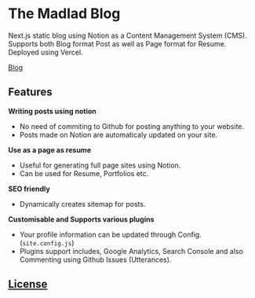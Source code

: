 # The Madlad Blog

Next.js static blog using Notion as a Content Management System (CMS). Supports both Blog format Post as well as Page format for Resume. Deployed using Vercel.

[Blog](https://blog.madlad.store)

## Features

**Writing posts using notion**

- No need of commiting to Github for posting anything to your website.
- Posts made on Notion are automaticaly updated on your site.

**Use as a page as resume**

- Useful for generating full page sites using Notion.
- Can be used for Resume, Portfolios etc.

**SEO friendly**

- Dynamically creates sitemap for posts.

**Customisable and Supports various plugins**

- Your profile information can be updated through Config. (`site.config.js`)
- Plugins support includes, Google Analytics, Search Console and also Commenting using Github Issues (Utterances).

## [License](LICENSE.md)
